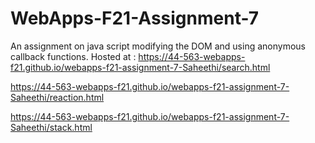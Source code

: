 # WebApps-F21-Assignment-7
An assignment on java script modifying the DOM and using anonymous callback functions.
Hosted at : https://44-563-webapps-f21.github.io/webapps-f21-assignment-7-Saheethi/search.html

https://44-563-webapps-f21.github.io/webapps-f21-assignment-7-Saheethi/reaction.html

https://44-563-webapps-f21.github.io/webapps-f21-assignment-7-Saheethi/stack.html
